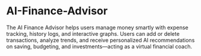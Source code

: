 # AI-Finance-Advisor
The AI Finance Advisor helps users manage money smartly with expense tracking, history logs, and interactive graphs. Users can add or delete transactions, analyze trends, and receive personalized AI recommendations on saving, budgeting, and investments—acting as a virtual financial coach.
